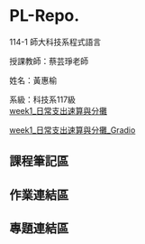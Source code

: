 # PL-Repo.

114-1 師大科技系程式語言  

授課教師：蔡芸琤老師  

姓名：黃惠榆 

系級：科技系117級  
[week1_日常支出速算與分攤](https://github.com/41371116h/PL-Repo./blob/main/hw1.ipynb)

[week1_日常支出速算與分攤_Gradio](https://github.com/41371116h/PL-Repo./blob/main/hw1_%E6%97%A5%E5%B8%B8%E6%94%AF%E5%87%BA%E9%80%9F%E7%AE%97%E8%88%87%E5%88%86%E6%94%A4_Gradio.ipynb)


## 課程筆記區

## 作業連結區


## 專題連結區
